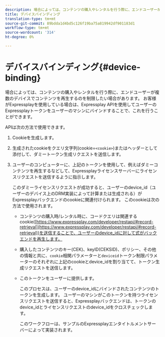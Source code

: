 ```yaml
---
description: 場合によっては、コンテンツの購入やレンタルを行う際に、エンドユーザーが複数のデバイスでコンテンツを再生するのを制限したい場合があります。 お客様がExpressplayを使用している場合は、Expressplay APIを使用してユーザーのExpressplayトークンをユーザーのマシンにバインドすることで、これを行うことができます。
title: デバイスバインディング
translation-type: tm+mt
source-git-commit: 89bdda1d4bd5c126f19ba75a819942df901183d1
workflow-type: tm+mt
source-wordcount: '314'
ht-degree: 0%

---
```



# デバイスバインディング{#device-binding}

場合によっては、コンテンツの購入やレンタルを行う際に、エンドユーザーが複数のデバイスでコンテンツを再生するのを制限したい場合があります。 お客様がExpressplayを使用している場合は、Expressplay APIを使用してユーザーのExpressplayトークンをユーザーのマシンにバインドすることで、これを行うことができます。

APIは次の方法で使用できます。

1. Cookieを生成します。
1. 生成されたcookieをクエリ文字列(cookie=`<cookie>`)またはヘッダーとして添付して、ダミートークン生成リクエストを送信します。
1. ユーザーのコンピューターに、上記のトークンを使用して、例えばダミーコンテンツを再生するなどして、Expressplayライセンスサーバーにライセンスリクエストを送信するように指示します。

   このダミーライセンスリクエストが成功すると、ユーザーのdevice_id（ユーザーのデバイス上のDRM実装によって計算または生成される）がExpressplayバックエンドのcookieに関連付けられます。 このcookieは次の方法で使用されます。

   * コンテンツの購入時/レンタル時に、コードクエリは関連するcookie([https://www.expressplay.com/developer/restapi/#record-retrieval](https://www.expressplay.com/developer/restapi/#record-retrieval))を送信することで、ユーザーのdevice_idに対して式がバックエンドを再生します。
   * 購入したコンテンツのキー(CEK)、keyID(CEKSID)、ポリシー、その他の情報と共に、`cookie`相関パラメーターと`deviceid`トークン制限パラメーターのそれぞれに上記のcookieとdevice_idを割り当てて、トークン生成リクエストを送信します。

   * このトークンをユーザーに提供します。

      このプロセスは、ユーザーのdevice_idにバインドされたコンテンツのトークンを生成します。 ユーザーのマシンがこのトークンを持つライセンスリクエストを送信すると、Expressplayバックエンドは、トークンのdevice_idとライセンスリクエストのdevice_idをクロスチェックします。

      このワークフローは、サンプルのExpressplayエンタイトルメントサーバーによって実装されます。

